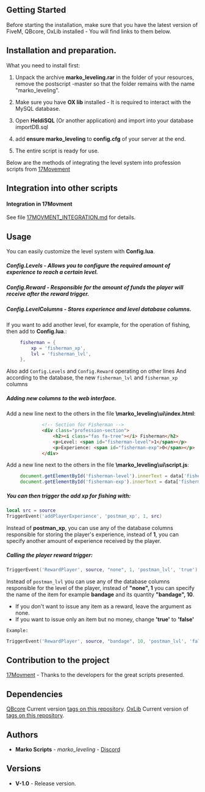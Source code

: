 ## Getting Started

Before starting the installation, make sure that you have the latest version of FiveM, QBcore, OxLib installed - You will find links to them below.

## Installation and preparation.

What you need to install first:

1. Unpack the archive **marko_leveling.rar** in the folder of your resources, remove the postscript -master so that the folder remains with the name "marko_leveling".

2. Make sure you have **OX lib** installed - It is required to interact with the MySQL database.

3. Open **HeldiSQL** (Or another application) and import into your database importDB.sql

4. add **ensure marko_leveling** to **config.cfg** of your server at the end.

5. The entire script is ready for use.

Below are the methods of integrating the level system into profession scripts from [17Movement](https://discord.gg/wjZe8cKf)


## Integration into other scripts

#### Integration in 17Movment
See file [17MOVMENT_INTEGRATION.md](17MOVMENT_INTEGRATION.md) for details.

## Usage

You can easily customize the level system with **Config.lua**.

##### **Config.Levels** - Allows you to configure the required amount of experience to reach a certain level.

##### **Config.Reward** - Responsible for the amount of funds the player will receive after the reward trigger.

##### **Config.LevelColumns** - Stores experience and level database columns.
If you want to add another level, for example, for the operation of fishing, then add to **Config.lua**.:
```lua
     fisherman = {
         xp = 'fisherman_xp',
         lvl = 'fisherman_lvl',
     },
```

Also add `Config.Levels` and `Config.Reward` operating on other lines
And according to the database, the new `fisherman_lvl` and `fisherman_xp` columns

##### Adding new columns to the web interface.

Add a new line next to the others in the file **\marko_leveling\ui\index.html**:

```html
             <!-- Section for Fisherman -->
             <div class="profession-section">
                 <h2><i class="fas fa-tree"></i> Fisherman</h2>
                 <p>Level: <span id="fisherman-level">1</span></p>
                 <p>Experience: <span id="fisherman-exp">0</span></p>
             </div>
```

Add a new line next to the others in the file **\marko_leveling\ui\script.js**:
```js
     document.getElementById('fisherman-level').innerText = data['fisherman_lvl'] || "0";
     document.getElementById('fisherman-exp').innerText = data['fisherman_xp'] || "0";
```


##### You can then trigger the add **xp** for fishing with:

```lua
local src = source
TriggerEvent('addPlayerExperience', 'postman_xp', 1, src)
```

Instead of **postman_xp**, you can use any of the database columns responsible for storing the player's experience, instead of **1**, you can specify another amount of experience received by the player.

##### Calling the player reward trigger:

```lua
TriggerEvent('RewardPlayer', source, "none", 1, 'postman_lvl', 'true')
```

Instead of `postman_lvl` you can use any of the database columns responsible for the level of the player, instead of **"none", 1** you can specify the name of the item for example **bandage** and its quantity **"bandage", 10**.
- If you don't want to issue any item as a reward, leave the argument as none.
- If you want to issue only an item but no money, change **'true'** to **'false'**


`Example:`
```lua
TriggerEvent('RewardPlayer', source, "bandage", 10, 'postman_lvl', 'false')
```

## Contribution to the project

[17Movment](https://discord.gg/wjZe8cKf) - Thanks to the developers for the great scripts presented.


## Dependencies

[QBcore](http://semver.org/) Current version [tags on this repository](https://github.com/qbcore-framework/qb-core).
[OxLib](http://semver.org/) Current version of [tags on this repository](https://github.com/overextended/ox_lib).


## Authors

* **Marko Scripts** - *marko_leveling* - [Discord](https://discord.gg/ptUTdGWtjX)





























## Versions

* **V-1.0** - Release version.
